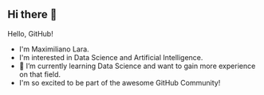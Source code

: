 ## Hi there 👋

<!--
**MaximilianoLaraUP/MaximilianoLaraUP** is a ✨ _special_ ✨ repository because its `README.md` (this file) appears on your GitHub profile.

Here are some ideas to get you started:

- 🔭 I’m currently working on ...
- 🌱 I’m currently learning ...
- 👯 I’m looking to collaborate on ...
- 🤔 I’m looking for help with ...
- 💬 Ask me about ...
- 📫 How to reach me: ...
- 😄 Pronouns: ...
- ⚡ Fun fact: ...
-->

Hello, GitHub!
- I'm Maximiliano Lara.
- I'm interested in Data Science and Artificial Intelligence.
- 🌱 I’m currently learning Data Science and want to gain more experience on that field.
- I'm so excited to be part of the awesome GitHub Community!
